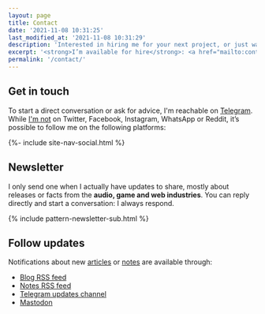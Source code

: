 ```yaml
---
layout: page
title: Contact
date: '2021-11-08 10:31:25'
last_modified_at: '2021-11-08 10:31:29'
description: 'Interested in hiring me for your next project, or just want to connect? Find all the info, including (some) social media and my irregular newsletter.'
excerpt: '<strong>I’m available for hire</strong>: <a href="mailto:contact@minutestomidnight.eu">reach out via email</a> and we’ll take it from there. If you need bass tracks or production, it’s possible to use <a href="https://soundbetter.com/profiles/206552-minutes-to-midnight">SoundBetter</a>, a safe and secure platform to hire freelance musicians.'
permalink: '/contact/'
---
```

## Get in touch

To start a direct conversation or ask for advice, I'm reachable on [Telegram](https://t.me/minutes2midnight). While [I'm not](/blog/escape-from-social-media/) on Twitter, Facebook, Instagram, WhatsApp or Reddit, it&rsquo;s possible to follow me on the following platforms:

<div class="d-flex justify-content-center my-5">{%- include site-nav-social.html %}</div>

## Newsletter

I only send one when I actually have updates to share, mostly about releases or facts from the **audio, game and web industries**. You can reply directly and start a conversation: I always respond.

{% include pattern-newsletter-sub.html %}

## Follow updates

Notifications about new [articles](/blog/) or [notes](/blog/notes/) are available through:

- [Blog RSS feed](/feed.xml)
- [Notes RSS feed](/notes.xml)
- [Telegram updates channel](https://t.me/M2Mupdates)
- [Mastodon](https://indieweb.social/@m2m)